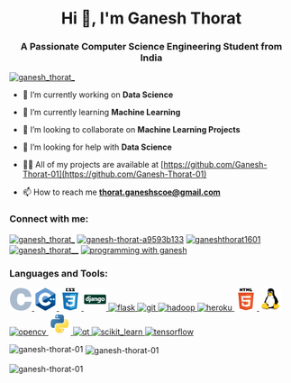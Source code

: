 <h1 align="center">Hi 👋, I'm Ganesh Thorat</h1>
<h3 align="center">A Passionate Computer Science Engineering Student from India</h3>

<p align="left"> <a href="https://twitter.com/ganesh_thorat_" target="blank"><img src="https://img.shields.io/twitter/follow/ganesh_thorat_?logo=twitter&style=for-the-badge" alt="ganesh_thorat_" /></a> </p>

- 🔭 I’m currently working on **Data Science**

- 🌱 I’m currently learning **Machine Learning**

- 👯 I’m looking to collaborate on **Machine Learning Projects**

- 🤝 I’m looking for help with **Data Science**

- 👨‍💻 All of my projects are available at [https://github.com/Ganesh-Thorat-01](https://github.com/Ganesh-Thorat-01)

- 📫 How to reach me **thorat.ganeshscoe@gmail.com**

<h3 align="left">Connect with me:</h3>
<p align="left">
<a href="https://twitter.com/ganesh_thorat_" target="blank"><img align="center" src="https://cdn.jsdelivr.net/npm/simple-icons@3.0.1/icons/twitter.svg" alt="ganesh_thorat_" height="30" width="40" /></a>
<a href="https://linkedin.com/in/ganesh-thorat-a9593b133" target="blank"><img align="center" src="https://cdn.jsdelivr.net/npm/simple-icons@3.0.1/icons/linkedin.svg" alt="ganesh-thorat-a9593b133" height="30" width="40" /></a>
<a href="https://kaggle.com/ganeshthorat1601" target="blank"><img align="center" src="https://cdn.jsdelivr.net/npm/simple-icons@3.0.1/icons/kaggle.svg" alt="ganeshthorat1601" height="30" width="40" /></a>
<a href="https://instagram.com/ganesh_thorat__" target="blank"><img align="center" src="https://cdn.jsdelivr.net/npm/simple-icons@3.0.1/icons/instagram.svg" alt="ganesh_thorat__" height="30" width="40" /></a>
<a href="https://www.youtube.com/c/programming with ganesh" target="blank"><img align="center" src="https://cdn.jsdelivr.net/npm/simple-icons@3.0.1/icons/youtube.svg" alt="programming with ganesh" height="30" width="40" /></a>
</p>

<h3 align="left">Languages and Tools:</h3>
<p align="left"> <a href="https://www.cprogramming.com/" target="_blank"> <img src="https://raw.githubusercontent.com/devicons/devicon/master/icons/c/c-original.svg" alt="c" width="40" height="40"/> </a> <a href="https://www.w3schools.com/cpp/" target="_blank"> <img src="https://raw.githubusercontent.com/devicons/devicon/master/icons/cplusplus/cplusplus-original.svg" alt="cplusplus" width="40" height="40"/> </a> <a href="https://www.w3schools.com/css/" target="_blank"> <img src="https://raw.githubusercontent.com/devicons/devicon/master/icons/css3/css3-original-wordmark.svg" alt="css3" width="40" height="40"/> </a> <a href="https://www.djangoproject.com/" target="_blank"> <img src="https://raw.githubusercontent.com/devicons/devicon/master/icons/django/django-original.svg" alt="django" width="40" height="40"/> </a> <a href="https://flask.palletsprojects.com/" target="_blank"> <img src="https://www.vectorlogo.zone/logos/pocoo_flask/pocoo_flask-icon.svg" alt="flask" width="40" height="40"/> </a> <a href="https://git-scm.com/" target="_blank"> <img src="https://www.vectorlogo.zone/logos/git-scm/git-scm-icon.svg" alt="git" width="40" height="40"/> </a> <a href="https://hadoop.apache.org/" target="_blank"> <img src="https://www.vectorlogo.zone/logos/apache_hadoop/apache_hadoop-icon.svg" alt="hadoop" width="40" height="40"/> </a> <a href="https://heroku.com" target="_blank"> <img src="https://www.vectorlogo.zone/logos/heroku/heroku-icon.svg" alt="heroku" width="40" height="40"/> </a> <a href="https://www.w3.org/html/" target="_blank"> <img src="https://raw.githubusercontent.com/devicons/devicon/master/icons/html5/html5-original-wordmark.svg" alt="html5" width="40" height="40"/> </a> <a href="https://www.linux.org/" target="_blank"> <img src="https://raw.githubusercontent.com/devicons/devicon/master/icons/linux/linux-original.svg" alt="linux" width="40" height="40"/> </a> <a href="https://opencv.org/" target="_blank"> <img src="https://www.vectorlogo.zone/logos/opencv/opencv-icon.svg" alt="opencv" width="40" height="40"/> </a> <a href="https://www.python.org" target="_blank"> <img src="https://raw.githubusercontent.com/devicons/devicon/master/icons/python/python-original.svg" alt="python" width="40" height="40"/> </a> <a href="https://www.qt.io/" target="_blank"> <img src="https://upload.wikimedia.org/wikipedia/commons/0/0b/Qt_logo_2016.svg" alt="qt" width="40" height="40"/> </a> <a href="https://scikit-learn.org/" target="_blank"> <img src="https://upload.wikimedia.org/wikipedia/commons/0/05/Scikit_learn_logo_small.svg" alt="scikit_learn" width="40" height="40"/> </a> <a href="https://www.tensorflow.org" target="_blank"> <img src="https://www.vectorlogo.zone/logos/tensorflow/tensorflow-icon.svg" alt="tensorflow" width="40" height="40"/> </a> </p>

<p><img align="left" src="https://github-readme-stats.vercel.app/api/top-langs?username=ganesh-thorat-01&show_icons=true&locale=en&layout=compact" alt="ganesh-thorat-01" /></p>

<p>&nbsp;<img align="center" src="https://github-readme-stats.vercel.app/api?username=ganesh-thorat-01&show_icons=true&locale=en" alt="ganesh-thorat-01" /></p>

<p><img align="center" src="https://github-readme-streak-stats.herokuapp.com/?user=ganesh-thorat-01&" alt="ganesh-thorat-01" /></p>
